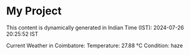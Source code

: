 # My Project

This content is dynamically generated in Indian Time (IST): 2024-07-26 20:25:52 IST


Current Weather in Coimbatore:
Temperature: 27.88 °C
Condition: haze

